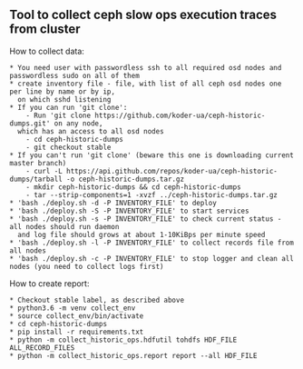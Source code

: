 Tool to collect ceph slow ops execution traces from cluster
-----------------------------------------------------------

How to collect data:

    * You need user with passwordless ssh to all required osd nodes and passwordless sudo on all of them
    * create inventory file - file, with list of all ceph osd nodes one per line by name or by ip,
      on which sshd listening
    * If you can run 'git clone':
        - Run 'git clone https://github.com/koder-ua/ceph-historic-dumps.git' on any node,
      which has an access to all osd nodes
        - cd ceph-historic-dumps
        - git checkout stable
    * If you can't run 'git clone' (beware this one is downloading current master branch)
        - curl -L https://api.github.com/repos/koder-ua/ceph-historic-dumps/tarball -o ceph-historic-dumps.tar.gz
        - mkdir ceph-historic-dumps && cd ceph-historic-dumps
        - tar --strip-components=1 -xvzf ../ceph-historic-dumps.tar.gz
    * 'bash ./deploy.sh -d -P INVENTORY_FILE' to deploy
    * 'bash ./deploy.sh -S -P INVENTORY_FILE' to start services
    * 'bash ./deploy.sh -s -P INVENTORY_FILE' to check current status - all nodes should run daemon
      and log file should grows at about 1-10KiBps per minute speed
    * 'bash ./deploy.sh -l -P INVENTORY_FILE' to collect records file from all nodes
    * 'bash ./deploy.sh -c -P INVENTORY_FILE' to stop logger and clean all nodes (you need to collect logs first)


How to create report:

    * Checkout stable label, as described above
    * python3.6 -m venv collect_env
    * source collect_env/bin/activate
    * cd ceph-historic-dumps
    * pip install -r requirements.txt
    * python -m collect_historic_ops.hdfutil tohdfs HDF_FILE ALL_RECORD_FILES
    * python -m collect_historic_ops.report report --all HDF_FILE